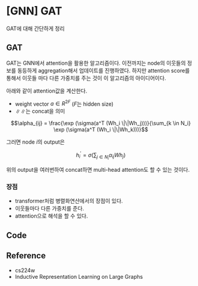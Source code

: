 # [GNN] GAT


GAT에 대해 간단하게 정리

<!--more-->

## GAT

GAT는 GNN에서 attention을 활용한 알고리즘이다. 이전까지는 node의 이웃들의 정보를 동등하게 aggregation해서 업데이트를 진행하였다. 하지만 attention score를 통해서 이웃들 마다 다른 가중치를 주는 것이 이 알고리즘의 아이디어이다.

아래와 같이 attention값을 계산한다.

- weight vector $a \in R^{2F}$ ($F$는 hidden size)
- $\|\|$는 concat을 의미

$$\alpha_{ij} = \frac{\exp (\sigma(a^T (Wh_i \|\|Wh_j)))}{\sum_{k \in N_i} \exp (\sigma(a^T (Wh_i \|\|Wh_k)))}$$

그러면 node $i$의 output은

$$h_i^{'} = \sigma(\sum_{j \in N_i} \alpha_{ij} W h_j)$$

위의 output을 여러번하여 concat하면 multi-head attention도 할 수 있는 것이다.

### 장점

- transformer처럼 병렬화연산에서의 장점이 있다.
- 이웃들마다 다른 가중치를 준다.
- attention으로 해석을 할 수 있다.

## Code

## Reference

- cs224w
- Inductive Representation Learning on Large Graphs

